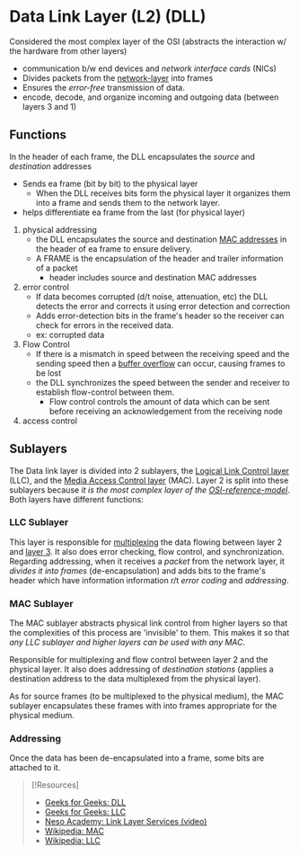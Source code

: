 
# Data Link Layer (L2) (DLL)
Considered the most complex layer of the OSI (abstracts the interaction w/ the hardware from other layers)
- communication b/w end devices and *network interface cards* (NICs)
- Divides packets from the [network-layer](/networking/OSI/3-network/network-layer.md) into frames
- Ensures the *error-free* transmission of data.
- encode, decode,  and organize incoming and outgoing data (between layers 3 and 1) 
## Functions
In the header of each frame, the DLL encapsulates the *source* and *destination* addresses
- Sends ea frame (bit by bit) to the physical layer
	- When the DLL receives bits form the physical layer it organizes them into a frame and sends them to the network layer.
- helps differentiate ea frame from the last (for physical layer)
1. physical addressing
	- the DLL encapsulates the source and destination [MAC addresses](../../../PNPT/PEH/networking/MAC-addresses.md) in the header of ea frame to ensure delivery.
	- A FRAME is the encapsulation of the header and trailer information of a packet
		- header includes source and destination MAC addresses
2. error control
	- If data becomes corrupted (d/t noise, attenuation, etc) the DLL detects the error and corrects it using error detection and correction
	- Adds error-detection bits in the frame's header so the receiver can check for errors in the received data.
	- ex: corrupted data
3. Flow Control
	- If there is a mismatch in speed between the receiving speed and the sending speed then a [buffer overflow](../../../cybersecurity/TTPs/exploitation/binary-exploitation/buffer-overflow.md) can occur, causing frames to be lost
	- the DLL synchronizes the speed between the sender and receiver to establish flow-control between them.
		- Flow control controls the amount of data which can be sent before receiving an acknowledgement from the receiving node
4. access control
## Sublayers
The Data link layer is divided into 2 sublayers, the [Logical Link Control layer](LLC-layer.md) (LLC), and the [Media Access Control layer](MAC-layer.md) (MAC). Layer 2 is split into these sublayers because *it is the most complex layer of the [OSI-reference-model](../OSI-reference-model.md)*.  Both layers have different functions:
### LLC Sublayer
This layer is responsible for [multiplexing](multiplexing.md) the data flowing between layer 2 and [layer 3](../3-network/network-layer.md). It also does error checking, flow control, and synchronization. Regarding addressing, when it receives a *packet* from the network layer, it *divides it into frames* (de-encapsulation) and adds bits to the frame's header which have information information r/t *error coding* and *addressing*.
### MAC Sublayer
The MAC sublayer abstracts physical link control from higher layers so that the complexities of this process are 'invisible' to them. This makes it so that *any LLC sublayer and higher layers can be used with any MAC*.

Responsible for multiplexing and flow control between layer 2 and the physical layer. It also does addressing of *destination stations* (applies a destination address to the data multiplexed from the physical layer).

As for source frames (to be multiplexed to the physical medium), the MAC sublayer encapsulates these frames with into frames appropriate for the physical medium.
### Addressing
Once the data has been de-encapsulated into a frame, some bits are attached to it. 

> [!Resources]
> - [Geeks for Geeks: DLL](https://www.geeksforgeeks.org/data-link-layer/)
> - [Geeks for Geeks: LLC](https://www.geeksforgeeks.org/logical-link-control-llc-protocol-data-unit/)
> - [Neso Academy: Link Layer Services (video)](https://www.youtube.com/watch?v=VBAuzvVzOQU&list=PLBlnK6fEyqRhstjOChz8zuHiFoKGPMr9v&ab_channel=NesoAcademy)
> - [Wikipedia: MAC](https://en.wikipedia.org/wiki/Medium_access_control)
> - [Wikipedia: LLC](https://en.wikipedia.org/wiki/Logical_link_control)






